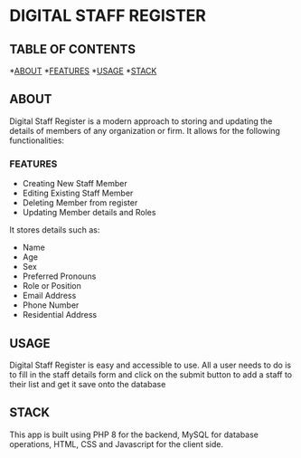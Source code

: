 # DIGITAL STAFF REGISTER

## TABLE OF CONTENTS

*[ABOUT](#about)
*[FEATURES](#features)
*[USAGE](#usage)
*[STACK](#stack)

## ABOUT

Digital Staff Register is a modern approach to storing and updating the details of members of any organization or firm. It allows for the following functionalities:

### FEATURES

- Creating New Staff Member
- Editing Existing Staff Member
- Deleting Member from register
- Updating Member details and Roles

It stores details such as:

- Name
- Age
- Sex
- Preferred Pronouns
- Role or Position
- Email Address
- Phone Number
- Residential Address

## USAGE

Digital Staff Register is easy and accessible to use. All a user needs to do is to fill in the staff details form and click on the submit button to add a staff to their list and get it save onto the database

## STACK

This app is built using PHP 8 for the backend, MySQL for database operations, HTML, CSS and Javascript for the client side.

